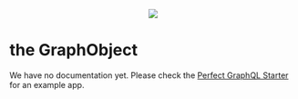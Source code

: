 <p align="center">
  <img src="http://www.pixhoster.info/f/2016-09/d78d3dff14fb32cd46f058c237e1b6ac.jpg" />
</p>

# the GraphObject

We have no documentation yet. Please check the [Perfect GraphQL Starter](https://github.com/Quadric/perfect-graphql-starter) for an example app.

